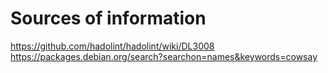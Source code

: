 # Sources of information

https://github.com/hadolint/hadolint/wiki/DL3008
https://packages.debian.org/search?searchon=names&keywords=cowsay


